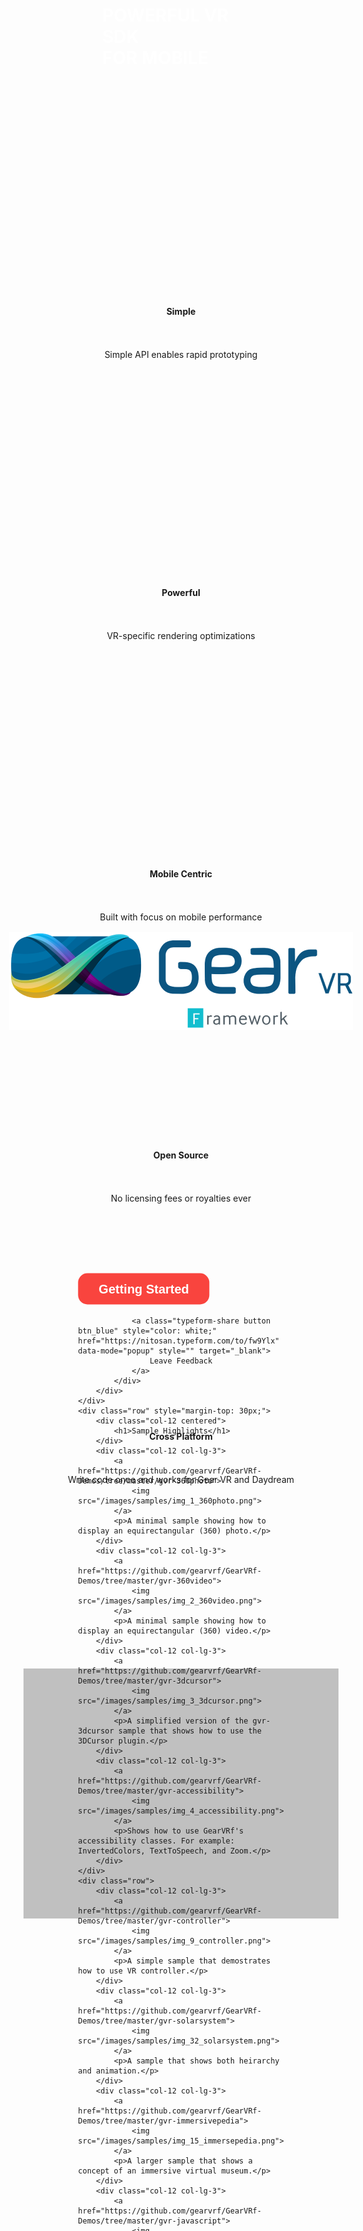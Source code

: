 <script defer src="https://use.fontawesome.com/releases/v5.0.8/js/all.js"></script>

<link rel="stylesheet" href="https://maxcdn.bootstrapcdn.com/bootstrap/4.0.0/css/bootstrap.min.css" integrity="sha384-Gn5384xqQ1aoWXA+058RXPxPg6fy4IWvTNh0E263XmFcJlSAwiGgFAW/dAiS6JXm" crossorigin="anonymous">

<script src="https://code.jquery.com/jquery-3.2.1.slim.min.js" integrity="sha384-KJ3o2DKtIkvYIK3UENzmM7KCkRr/rE9/Qpg6aAZGJwFDMVNA/GpGFF93hXpG5KkN" crossorigin="anonymous"></script>
<script src="https://cdnjs.cloudflare.com/ajax/libs/popper.js/1.12.9/umd/popper.min.js" integrity="sha384-ApNbgh9B+Y1QKtv3Rn7W3mgPxhU9K/ScQsAP7hUibX39j7fakFPskvXusvfa0b4Q" crossorigin="anonymous"></script>
<script src="https://maxcdn.bootstrapcdn.com/bootstrap/4.0.0/js/bootstrap.min.js" integrity="sha384-JZR6Spejh4U02d8jOt6vLEHfe/JQGiRRSQQxSfFWpi1MquVdAyjUar5+76PVCmYl" crossorigin="anonymous"></script>


<style>

.md-flex a {
    color: white;
}

.md-flex a:hover {
    text-decoration: none;
}

.md-nav a {
    color: black;
}

.md-nav a:hover {
    text-decoration: none;
}

.md-footer a {
    color: white;
}

.md-footer a:hover {
    text-decoration: none;
}

/* Tooltip container */
.tooltip {
    position: relative;
    display: inline-block;
}

/* Tooltip text */
.tooltip .tooltiptext {
    visibility: hidden;
    width: 200px;
    background-color: black;
    color: #fff;
    text-align: center;
    padding: 5px 0;
    border-radius: 6px;
 
    /* Position the tooltip text - see examples below! */
    position: absolute;
    z-index: 1;
    bottom: 110%;
    left: 50%; 
    margin-left: -100px; /* Use half of the width (120/2 = 60), to center the tooltip */
}

/* Show the tooltip text when you mouse over the tooltip container */
.tooltip:hover .tooltiptext {
    visibility: visible;
}

.centered {
    display: block;
    margin-right: auto;
    margin-left: auto;
    text-align:center;
}

.intro_item {
    float: left;
    width: 20%;
}

/*Clear fix*/
.group:after {
  content: "";
  display: table;
  clear: both;
}

/*Sections*/

.section {
    height: 400px;
}

.section h1 {
    color: #ffffff;
    font-weight: bold;
}

.item {
    padding-top: 30px;
    padding-bottom: 20px;
}

.center_parent {
  position: relative;
}

.center_child {
  position: absolute;
  top: 50%;
  left: 50%;
  transform: translate(-50%, -50%);
}

.brand_title {
  position: absolute;
  top: 80%;
  left: 50%;
  transform: translate(-50%, -50%);
}

.background_brand {
    background:url('images/gear-vr_phoneplus_new_vr_img.png');
    background-repeat: no-repeat;
    background-position: center;
    background-size: 300px 120px;
    position: relative;
}

.background_cta {
    background:url('images/gear_vr_cta.png');
    background-repeat: no-repeat;
    background-position: left;
    background-color: #c0c0c0;
    position: relative;   
}

.layer {
    background-color: rgba(0, 0, 0, 0.4);
    position: absolute;
    top: 0;
    left: 0;
    width: 100%;
    height: 100%;
}

.btn_red {
    display:inline-block;
    text-decoration:none;
    background-color:#f9443e;
    color:white;
    cursor:pointer;
    font-family:Helvetica,Arial,sans-serif;
    font-size:20px;
    line-height:50px;
    text-align:center;
    margin:0;
    height:50px;
    padding:0px 33px;
    border-radius:15px;
    max-width:100%;
    white-space:nowrap;
    overflow:hidden;
    text-overflow:ellipsis;
    font-weight:bold;
    -webkit-font-smoothing:antialiased;
    -moz-osx-font-smoothing:grayscale;
}

.btn_blue {
    display:inline-block;
    text-decoration:none;
    background-color:#267DDD;
    color:white;
    cursor:pointer;
    font-family:Helvetica,Arial,sans-serif;
    font-size:20px;
    line-height:50px;
    text-align:center;
    margin:0;
    height:50px;
    padding:0px 33px;
    border-radius:15px;
    max-width:100%;
    white-space:nowrap;
    overflow:hidden;
    text-overflow:ellipsis;
    font-weight:bold;
    -webkit-font-smoothing:antialiased;
    -moz-osx-font-smoothing:grayscale;
}

/*Small devices (landscape phones, 576px and up)*/
@media (min-width: 576px) {
    
}

/*Medium devices (tablets, 768px and up)*/
@media (min-width: 768px) {
    .item {
        height: 400px;
        padding-top: 50px;
        padding-bottom: 0px;
    }

    .background_brand {
        background:url('images/gear-vr_phoneplus_new_vr_img.png');
        background-repeat: no-repeat;
        background-position: center;
        background-size: 740px 298px;
        position: relative;
    }

    .brand_title {
      position: absolute;
      top: 50%;
      left: 50%;
      transform: translate(-50%, -50%);
    }
}

/*Large devices (desktops, 992px and up)*/
@media (min-width: 992px) {
    
}

/*/Extra large devices (large desktops, 1200px and up)*/
@media (min-width: 1200px) {
    
}

</style>

<div class="container-fluid">
    <div class="row section">
        <div class="col">
            <img class="center_child" src="images/GearVRf_Logo_Blue_Text_Inline.png">
        </div>
      </div>
      <div class="row section">
        <div class="col center_parent background_brand">
            <div class="layer">
                <h1 class="brand_title">POWERFUL VR SDK <br>FOR MOBILE</h1>
            </div>
        </div>
      </div>
      <div class="row justify-content-center">
        <div class="col-12 col-lg-2">
            <div class="centered item">
                <h4>Simple</h4>
                <i class="fas fa-5x fa-child"></i>
                <br><br>
                <span>Simple API enables rapid prototyping</span>
            </div>
        </div>
        <div class="col-12 col-lg-2">
            <div class="centered item">
                <h4>Powerful</h4>
                <i class="fas fa-5x fa-shipping-fast"></i>
                <br><br>
                <span>VR-specific rendering optimizations</span>
            </div>
        </div>
        <div class="col-12 col-lg-2">
            <div class="centered item">
                <h4>Mobile Centric</h4>
                <i class="fab fa-5x fa-android"></i>
                <br><br>
                <span>Built with focus on mobile performance</span>
            </div>
        </div>
        <div class="col-12 col-lg-2">
            <div class="centered item">
                <h4>Open Source</h4>
                <i class="fab fa-5x fa-github"></i>
                <br><br>
                <span>No licensing fees or royalties ever</span>
            </div>
        </div>
        <div class="col-12 col-lg-2">
            <div class="centered item">
                <h4>Cross Platform</h4>
                <i class="fas fa-5x fa-cogs"></i>
                <br><br>
                <span>Write code once and works for Gear VR and Daydream</span>
            </div>
        </div>
    </div>
    <div class="row">
        <div class="col section background_cta center_parent">
            <div class="center_child">
                <a class="button btn_red"  style="color: white;" href="getting_started">
                    Getting Started
                </a>

                <a class="typeform-share button btn_blue" style="color: white;" href="https://nitosan.typeform.com/to/fw9Ylx" data-mode="popup" style="" target="_blank">
                    Leave Feedback
                </a>
            </div>
        </div>
    </div>
    <div class="row" style="margin-top: 30px;">
        <div class="col-12 centered">
            <h1>Sample Highlights</h1>
        </div>
        <div class="col-12 col-lg-3">
            <a href="https://github.com/gearvrf/GearVRf-Demos/tree/master/gvr-360photo">
                <img src="/images/samples/img_1_360photo.png">
            </a>
            <p>A minimal sample showing how to display an equirectangular (360) photo.</p>
        </div>
        <div class="col-12 col-lg-3">
            <a href="https://github.com/gearvrf/GearVRf-Demos/tree/master/gvr-360video">
                <img src="/images/samples/img_2_360video.png">
            </a>
            <p>A minimal sample showing how to display an equirectangular (360) video.</p>
        </div>
        <div class="col-12 col-lg-3">
            <a href="https://github.com/gearvrf/GearVRf-Demos/tree/master/gvr-3dcursor">
                <img src="/images/samples/img_3_3dcursor.png">
            </a>
            <p>A simplified version of the gvr-3dcursor sample that shows how to use the 3DCursor plugin.</p>
        </div>
        <div class="col-12 col-lg-3">
            <a href="https://github.com/gearvrf/GearVRf-Demos/tree/master/gvr-accessibility">
                <img src="/images/samples/img_4_accessibility.png">
            </a>
            <p>Shows how to use GearVRf's accessibility classes. For example: InvertedColors, TextToSpeech, and Zoom.</p>
        </div>
    </div>
    <div class="row">
        <div class="col-12 col-lg-3">
            <a href="https://github.com/gearvrf/GearVRf-Demos/tree/master/gvr-controller">
                <img src="/images/samples/img_9_controller.png">
            </a>
            <p>A simple sample that demostrates how to use VR controller.</p>
        </div>
        <div class="col-12 col-lg-3">
            <a href="https://github.com/gearvrf/GearVRf-Demos/tree/master/gvr-solarsystem">
                <img src="/images/samples/img_32_solarsystem.png">
            </a>
            <p>A sample that shows both heirarchy and animation.</p>
        </div>
        <div class="col-12 col-lg-3">
            <a href="https://github.com/gearvrf/GearVRf-Demos/tree/master/gvr-immersivepedia">
                <img src="/images/samples/img_15_immersepedia.png">
            </a>
            <p>A larger sample that shows a concept of an immersive virtual museum.</p>
        </div>
        <div class="col-12 col-lg-3">
            <a href="https://github.com/gearvrf/GearVRf-Demos/tree/master/gvr-javascript">
                <img src="/images/samples/img_16_javascript.png">
            </a>
            <p>A minimal example showing how an application can be written with Javascript.</p>
        </div>
    </div>
</div>

<script> (function() { var qs,js,q,s,d=document, gi=d.getElementById, ce=d.createElement, gt=d.getElementsByTagName, id="typef_orm_share", b="https://embed.typeform.com/"; if(!gi.call(d,id)){ js=ce.call(d,"script"); js.id=id; js.src=b+"embed.js"; q=gt.call(d,"script")[0]; q.parentNode.insertBefore(js,q) } })() 
</script>
